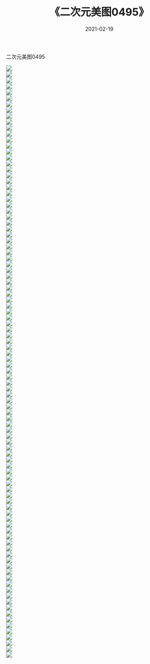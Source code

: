 ﻿---
layout: post
title:  《二次元美图0495》
date:   2021-02-19
img: http://imgx.orgx.ga/二次元/2021/二次元美图0495/000.jpg
categories: [美女, 清纯, 唯美]
---

二次元美图0495

 ![](http://imgx.orgx.ga/二次元/2021/二次元美图0495/001.jpg) <br>![](http://imgx.orgx.ga/二次元/2021/二次元美图0495/002.jpg) <br>![](http://imgx.orgx.ga/二次元/2021/二次元美图0495/003.jpg) <br>![](http://imgx.orgx.ga/二次元/2021/二次元美图0495/004.jpg) <br>![](http://imgx.orgx.ga/二次元/2021/二次元美图0495/005.jpg) <br>![](http://imgx.orgx.ga/二次元/2021/二次元美图0495/006.jpg) <br>![](http://imgx.orgx.ga/二次元/2021/二次元美图0495/007.jpg) <br>![](http://imgx.orgx.ga/二次元/2021/二次元美图0495/008.jpg) <br>![](http://imgx.orgx.ga/二次元/2021/二次元美图0495/009.jpg) <br>![](http://imgx.orgx.ga/二次元/2021/二次元美图0495/010.jpg) <br>![](http://imgx.orgx.ga/二次元/2021/二次元美图0495/011.jpg) <br>![](http://imgx.orgx.ga/二次元/2021/二次元美图0495/012.jpg) <br>![](http://imgx.orgx.ga/二次元/2021/二次元美图0495/013.jpg) <br>![](http://imgx.orgx.ga/二次元/2021/二次元美图0495/014.jpg) <br>![](http://imgx.orgx.ga/二次元/2021/二次元美图0495/015.jpg) <br>![](http://imgx.orgx.ga/二次元/2021/二次元美图0495/016.jpg) <br>![](http://imgx.orgx.ga/二次元/2021/二次元美图0495/017.jpg) <br>![](http://imgx.orgx.ga/二次元/2021/二次元美图0495/018.jpg) <br>![](http://imgx.orgx.ga/二次元/2021/二次元美图0495/019.jpg) <br>![](http://imgx.orgx.ga/二次元/2021/二次元美图0495/020.jpg) <br>![](http://imgx.orgx.ga/二次元/2021/二次元美图0495/021.jpg) <br>![](http://imgx.orgx.ga/二次元/2021/二次元美图0495/022.jpg) <br>![](http://imgx.orgx.ga/二次元/2021/二次元美图0495/023.jpg) <br>![](http://imgx.orgx.ga/二次元/2021/二次元美图0495/024.jpg) <br>![](http://imgx.orgx.ga/二次元/2021/二次元美图0495/025.jpg) <br>![](http://imgx.orgx.ga/二次元/2021/二次元美图0495/026.jpg) <br>![](http://imgx.orgx.ga/二次元/2021/二次元美图0495/027.jpg) <br>![](http://imgx.orgx.ga/二次元/2021/二次元美图0495/028.jpg) <br>![](http://imgx.orgx.ga/二次元/2021/二次元美图0495/029.jpg) <br>![](http://imgx.orgx.ga/二次元/2021/二次元美图0495/030.jpg) <br>![](http://imgx.orgx.ga/二次元/2021/二次元美图0495/031.jpg) <br>![](http://imgx.orgx.ga/二次元/2021/二次元美图0495/032.jpg) <br>![](http://imgx.orgx.ga/二次元/2021/二次元美图0495/033.jpg) <br>![](http://imgx.orgx.ga/二次元/2021/二次元美图0495/034.jpg) <br>![](http://imgx.orgx.ga/二次元/2021/二次元美图0495/035.jpg) <br>![](http://imgx.orgx.ga/二次元/2021/二次元美图0495/036.jpg) <br>![](http://imgx.orgx.ga/二次元/2021/二次元美图0495/037.jpg) <br>![](http://imgx.orgx.ga/二次元/2021/二次元美图0495/038.jpg) <br>![](http://imgx.orgx.ga/二次元/2021/二次元美图0495/039.jpg) <br>![](http://imgx.orgx.ga/二次元/2021/二次元美图0495/040.jpg) <br>![](http://imgx.orgx.ga/二次元/2021/二次元美图0495/041.jpg) <br>![](http://imgx.orgx.ga/二次元/2021/二次元美图0495/042.jpg) <br>![](http://imgx.orgx.ga/二次元/2021/二次元美图0495/043.jpg) <br>![](http://imgx.orgx.ga/二次元/2021/二次元美图0495/044.jpg) <br>![](http://imgx.orgx.ga/二次元/2021/二次元美图0495/045.jpg) <br>![](http://imgx.orgx.ga/二次元/2021/二次元美图0495/046.jpg) <br>![](http://imgx.orgx.ga/二次元/2021/二次元美图0495/047.jpg) <br>![](http://imgx.orgx.ga/二次元/2021/二次元美图0495/048.jpg) <br>![](http://imgx.orgx.ga/二次元/2021/二次元美图0495/049.jpg) <br>![](http://imgx.orgx.ga/二次元/2021/二次元美图0495/050.jpg) <br>![](http://imgx.orgx.ga/二次元/2021/二次元美图0495/051.jpg) <br>![](http://imgx.orgx.ga/二次元/2021/二次元美图0495/052.jpg) <br>![](http://imgx.orgx.ga/二次元/2021/二次元美图0495/053.jpg) <br>![](http://imgx.orgx.ga/二次元/2021/二次元美图0495/054.jpg) <br>![](http://imgx.orgx.ga/二次元/2021/二次元美图0495/055.jpg) <br>![](http://imgx.orgx.ga/二次元/2021/二次元美图0495/056.jpg) <br>![](http://imgx.orgx.ga/二次元/2021/二次元美图0495/057.jpg) <br>![](http://imgx.orgx.ga/二次元/2021/二次元美图0495/058.jpg) <br>![](http://imgx.orgx.ga/二次元/2021/二次元美图0495/059.jpg) <br>![](http://imgx.orgx.ga/二次元/2021/二次元美图0495/060.jpg) <br>![](http://imgx.orgx.ga/二次元/2021/二次元美图0495/061.jpg) <br>![](http://imgx.orgx.ga/二次元/2021/二次元美图0495/062.jpg) <br>![](http://imgx.orgx.ga/二次元/2021/二次元美图0495/063.jpg) <br>![](http://imgx.orgx.ga/二次元/2021/二次元美图0495/064.jpg) <br>![](http://imgx.orgx.ga/二次元/2021/二次元美图0495/065.jpg) <br>![](http://imgx.orgx.ga/二次元/2021/二次元美图0495/066.jpg) <br>![](http://imgx.orgx.ga/二次元/2021/二次元美图0495/067.jpg) <br>![](http://imgx.orgx.ga/二次元/2021/二次元美图0495/068.jpg) <br>![](http://imgx.orgx.ga/二次元/2021/二次元美图0495/069.jpg) <br>![](http://imgx.orgx.ga/二次元/2021/二次元美图0495/070.jpg) <br>![](http://imgx.orgx.ga/二次元/2021/二次元美图0495/071.jpg) <br>![](http://imgx.orgx.ga/二次元/2021/二次元美图0495/072.jpg) <br>![](http://imgx.orgx.ga/二次元/2021/二次元美图0495/073.jpg) <br>![](http://imgx.orgx.ga/二次元/2021/二次元美图0495/074.jpg) <br>![](http://imgx.orgx.ga/二次元/2021/二次元美图0495/075.jpg) <br>![](http://imgx.orgx.ga/二次元/2021/二次元美图0495/076.jpg) <br>![](http://imgx.orgx.ga/二次元/2021/二次元美图0495/077.jpg) <br>![](http://imgx.orgx.ga/二次元/2021/二次元美图0495/078.jpg) <br>![](http://imgx.orgx.ga/二次元/2021/二次元美图0495/079.jpg) <br>![](http://imgx.orgx.ga/二次元/2021/二次元美图0495/080.jpg) <br>![](http://imgx.orgx.ga/二次元/2021/二次元美图0495/081.jpg) <br>![](http://imgx.orgx.ga/二次元/2021/二次元美图0495/082.jpg) <br>![](http://imgx.orgx.ga/二次元/2021/二次元美图0495/083.jpg) <br>![](http://imgx.orgx.ga/二次元/2021/二次元美图0495/084.jpg) <br>![](http://imgx.orgx.ga/二次元/2021/二次元美图0495/085.jpg) <br>![](http://imgx.orgx.ga/二次元/2021/二次元美图0495/086.jpg) <br>![](http://imgx.orgx.ga/二次元/2021/二次元美图0495/087.jpg) <br>![](http://imgx.orgx.ga/二次元/2021/二次元美图0495/088.jpg) <br>![](http://imgx.orgx.ga/二次元/2021/二次元美图0495/089.jpg) <br>![](http://imgx.orgx.ga/二次元/2021/二次元美图0495/090.jpg) <br>![](http://imgx.orgx.ga/二次元/2021/二次元美图0495/091.jpg) <br>![](http://imgx.orgx.ga/二次元/2021/二次元美图0495/092.jpg) <br>![](http://imgx.orgx.ga/二次元/2021/二次元美图0495/093.jpg) <br>![](http://imgx.orgx.ga/二次元/2021/二次元美图0495/094.jpg) <br>![](http://imgx.orgx.ga/二次元/2021/二次元美图0495/095.jpg) <br>![](http://imgx.orgx.ga/二次元/2021/二次元美图0495/096.jpg) <br>![](http://imgx.orgx.ga/二次元/2021/二次元美图0495/097.jpg) <br>![](http://imgx.orgx.ga/二次元/2021/二次元美图0495/098.jpg) <br>![](http://imgx.orgx.ga/二次元/2021/二次元美图0495/099.jpg) <br>![](http://imgx.orgx.ga/二次元/2021/二次元美图0495/100.jpg) <br>